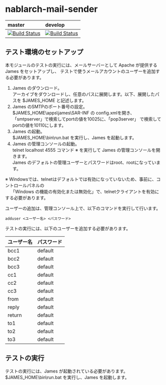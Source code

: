 # nablarch-mail-sender

| master | develop |
|:-----------|:------------|
|[![Build Status](https://travis-ci.org/nablarch/nablarch-mail-sender.svg?branch=master)](https://travis-ci.org/nablarch/nablarch-mail-sender)|[![Build Status](https://travis-ci.org/nablarch/nablarch-mail-sender.svg?branch=develop)](https://travis-ci.org/nablarch/nablarch-mail-sender)|


## テスト環境のセットアップ

本モジュールのテストの実行には、メールサーバーとして Apache が提供する James をセットアップし、
テストで使うメールアカウントのユーザーを追加する必要があります。

1. James のダウンロード。<br>
   アーカイブをダウンロードし、任意のパスに展開します。以下、展開したパスを $JAMES_HOME と記述します。
2. James のSMTPのポート番号の設定。<br>
   $JAMES_HOME\apps\james\SAR-INF の config.xmlを開き、「smtpserver」で検索してportの値を10025に、「pop3server」
   で検索してportの値を10110にします。
3. James の起動。<br>
   $JAMES_HOME\bin\run.bat を実行し、James を起動します。<br>
4. James の管理コンソールの起動。<br>
   telnet localhost 4555 コマンド ※ を実行して James の管理コンソールを開きます。<br>
   James のデフォルトの管理ユーザーとパスワードはroot、rootになっています。<br>

※ Windowsでは、telnetはデフォルトでは有効になっていないため、事前に、コントロールパネルの<br>
　 「Windows の機能の有効化または無効化」で、telnetクライアントを有効にする必要があります。

ユーザーの追加は、管理コンソール上で、以下のコマンドを実行して行います。
```
adduser <ユーザー名> <パスワード>
```

テストの実行には、以下のユーザーを追加する必要があります。

|ユーザー名 |パスワード |
|:----------|:----------|
|bcc1       |default    |
|bcc2       |default    |
|bcc3       |default    |
|cc1        |default    |
|cc2        |default    |
|cc3        |default    |
|from       |default    |
|reply      |default    |
|return     |default    |
|to1        |default    |
|to2        |default    |
|to3        |default    |

## テストの実行

テストの実行には、James が起動されている必要があります。<br>
$JAMES_HOME\bin\run.bat を実行し、James を起動します。

